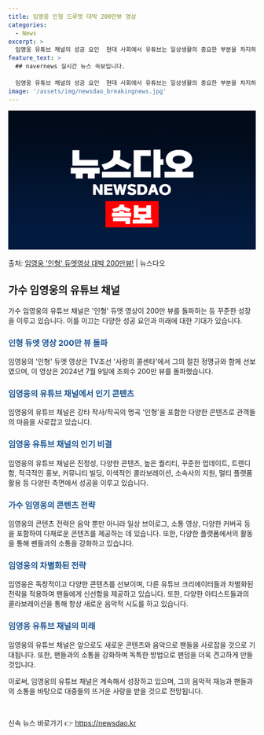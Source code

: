 ```yaml
---
title: 임영웅 인형 드루엣 대박 200만뷰 영상
categories:
  - News
excerpt: >
  임영웅 유튜브 채널의 성공 요인  현대 사회에서 유튜브는 일상생활의 중요한 부분을 차지하며, 수많은 크리에이…
feature_text: >
  ## navernews 실시간 뉴스 속보입니다.

  임영웅 유튜브 채널의 성공 요인  현대 사회에서 유튜브는 일상생활의 중요한 부분을 차지하며, 수많은 크리에이…
image: '/assets/img/newsdao_breakingnews.jpg'
---
```


![뉴스다오 속보](/assets/img/newsdao_breakingnews.jpg)

<p>출처: <a href="https://newsdao.kr/4711" rel="dofollow">임영웅 '인형' 듀엣영상 대박 200만뷰!</a> | 뉴스다오</p>

<h2 data-ke-size="size26">가수 임영웅의 유튜브 채널</h2>
가수 임영웅의 유튜브 채널은 '인형' 듀엣 영상이 200만 뷰를 돌파하는 등 꾸준한 성장을 이루고 있습니다. 이를 이끄는 다양한 성공 요인과 미래에 대한 기대가 있습니다.

<h3><b><span style="color: #1a5490;">인형 듀엣 영상 200만 뷰 돌파</span></b></h3>
임영웅의 '인형' 듀엣 영상은 TV조선 '사랑의 콜센타'에서 그의 절친 정명규와 함께 선보였으며, 이 영상은 2024년 7월 9일에 조회수 200만 뷰를 돌파했습니다.

<h3><b><span style="color: #1a5490;">임영웅의 유튜브 채널에서 인기 콘텐츠</span></b></h3>
임영웅의 유튜브 채널은 강타 작사/작곡의 명곡 '인형'을 포함한 다양한 콘텐츠로 관객들의 마음을 사로잡고 있습니다.

<h3><b><span style="color: #1a5490;">임영웅 유튜브 채널의 인기 비결</span></b></h3>
임영웅의 유튜브 채널은 진정성, 다양한 콘텐츠, 높은 퀄리티, 꾸준한 업데이트, 트렌디함, 적극적인 홍보, 커뮤니티 빌딩, 이색적인 콜라보레이션, 소속사의 지원, 멀티 플랫폼 활용 등 다양한 측면에서 성공을 이루고 있습니다.

<h3><b><span style="color: #1a5490;">가수 임영웅의 콘텐츠 전략</span></b></h3>
임영웅의 콘텐츠 전략은 음악 뿐만 아니라 일상 브이로그, 소통 영상, 다양한 커버곡 등을 포함하여 다채로운 콘텐츠를 제공하는 데 있습니다. 또한, 다양한 플랫폼에서의 활동을 통해 팬들과의 소통을 강화하고 있습니다.

<h3><b><span style="color: #1a5490;">임영웅의 차별화된 전략</span></b></h3>
임영웅은 독창적이고 다양한 콘텐츠를 선보이며, 다른 유튜브 크리에이터들과 차별화된 전략을 적용하여 팬들에게 신선함을 제공하고 있습니다. 또한, 다양한 아티스트들과의 콜라보레이션을 통해 항상 새로운 음악적 시도를 하고 있습니다.

<h3><b><span style="color: #1a5490;">임영웅 유튜브 채널의 미래</span></b></h3>
임영웅의 유튜브 채널은 앞으로도 새로운 콘텐츠와 음악으로 팬들을 사로잡을 것으로 기대됩니다. 또한, 팬들과의 소통을 강화하며 독특한 방법으로 팬덤을 더욱 견고하게 만들 것입니다.

이로써, 임영웅의 유튜브 채널은 계속해서 성장하고 있으며, 그의 음악적 재능과 팬들과의 소통을 바탕으로 대중들의 뜨거운 사랑을 받을 것으로 전망됩니다.
<p data-ke-size="size16">&nbsp;</p> 

신속 뉴스 바로가기 👉 <a href="https://newsdao.kr" rel="dofollow">https://newsdao.kr</a>


